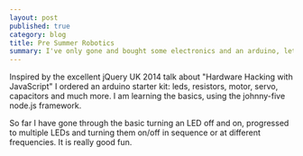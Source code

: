 ```yaml
---
layout: post
published: true
category: blog
title: Pre Summer Robotics
summary: I've only gone and bought some electronics and an arduino, let's get it on!
---
```


Inspired by the excellent jQuery UK 2014 talk about "Hardware Hacking with JavaScript" I ordered an arduino starter kit: leds, resistors, motor, servo, capacitors and much more. I am learning the basics, using the johnny-five node.js framework.

So far I have gone through the basic turning an LED off and on, progressed to multiple LEDs and turning them on/off in sequence or at different frequencies. It is really good fun.